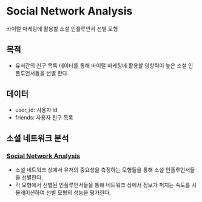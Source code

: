 # Social Network Analysis

바이럴 마케팅에 활용할 소셜 인플루언서 선별 모형

## 목적
  - 유저간의 친구 목록 데이터를 통해 바이럴 마케팅에 활용할 영향력이 높은 소셜 인플루언서들을 선별 한다.

## 데이터
  - user_id: 사용자 id
  - friends: 사용자 친구 목록

## 소셜 네트워크 분석
### [Social Network Analysis](https://github.com/hojisu/network_analysis/blob/master/social_network_analysis.ipynb)
  - 소셜 네트워크 상에서 유저의 중요성을 측정하는 모형들을 통해 소셜 인플루언서들을 선별한다.
  - 각 모형에서 선별된 인플루언서들을 통해 네트워크 상에서 정보가 퍼지는 속도를 시뮬레이션하여 선별 모형의 성능을 평가한다.
